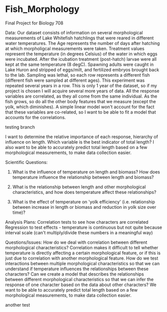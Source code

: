 # Fish_Morphology
Final Project for Biology 708

Data:
Our dataset consists of information on several morphological measurements of Lake Whitefish hatchlings that were reared in different water temperatures. The Age represents the number of days after hatching at which morpholigcal measurements were taken. Treatment values represent the temperature (in degrees Celsius) of the water in which eggs were incubated. After the icubation treatment (post-hatch) larvae were all kept at the same temperature (8 degC). Spawning adults were caught in Lake Huron and stripped of eggs/milt, and fertilized embryos brought back to the lab. Sampling was lethal, so each row represents a different fish (different fish were sampled at different ages). This experiment was repeated several years in a row. This is only 1 year of the dataset, so if my project is chosen I will acquire several more years of data. All the response variables are correlated, as they all come from the same individual. As the fish grows, so do all the other body features that we measure (except the yolk, which diminishes). A simple linear model won't account for the fact that these variables are co-related, so I want to be able to fit a model that accounts for the correlations. 

testing branch

I want to determine the relative importance of each response, hierarchy of influence on length. Which variable is the best indicator of total length? I also want to be able to accurately predict total length based on a few morphological measurements, to make data collection easier.

Scientific Questions:
1. What is the influence of temperature on length and biomass? How does temperature influence the relationship between length and biomass?

2. What is the relationship between length and other morphological characteristics, and how does temperature affect these relationships?

3. What is the effect of temperature on 'yolk efficiency' (i.e. relationship between increase in length or biomass and reduction in yolk size over time)?

Analysis Plans:
Correlation tests to see how characters are correlated
Regression to test effects - temperature is continuous but not quite because interval scale (can't multiply/divide these numbers in a meaningful way)

Questions/Issues:
How do we deal with correlation between different morphological characteristics? Correlation makes it difficult to tell whether temperature is directly affecting a certain morphological feature, or if this is just due to correlation with another morphological feature.
How do we test interactions between multiple morphological characteristics so that we can understand if temperature influences the relationships between these characters?
Can we create a model that describes the relationships between different morphological characteristics so that we can infer the response of one character based on the data about other characters? We want to be able to accurately predict total length based on a few morphological measurements, to make data collection easier.

another test
